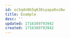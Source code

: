 ```yaml
---
id: oc5qdn0b5q638syapa0xz8w
title: Example
desc: ''
updated: 1716389793942
created: 1716389793942
---
```


